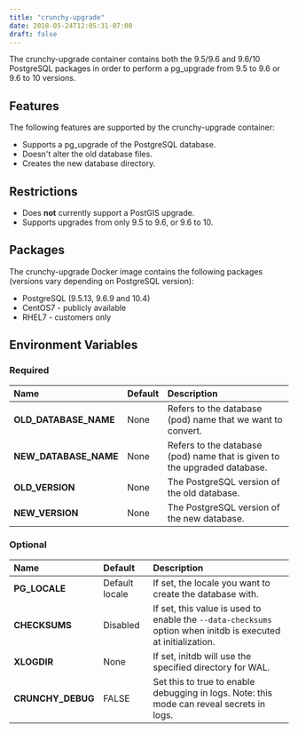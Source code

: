 ```yaml
---
title: "crunchy-upgrade"
date: 2018-05-24T12:05:31-07:00
draft: false
---
```


The crunchy-upgrade container contains both the 9.5/9.6 and 9.6/10
PostgreSQL packages in order to perform a pg_upgrade from
9.5 to 9.6 or 9.6 to 10 versions.

## Features

The following features are supported by the crunchy-upgrade container:

 * Supports a pg_upgrade of the PostgreSQL database.
 * Doesn't alter the old database files.
 * Creates the new database directory.

## Restrictions

 * Does **not** currently support a PostGIS upgrade.
 * Supports upgrades from only 9.5 to 9.6, or 9.6 to 10.

## Packages

The crunchy-upgrade Docker image contains the following packages (versions vary depending on PostgreSQL version):

* PostgreSQL (9.5.13, 9.6.9 and 10.4)
* CentOS7 - publicly available
* RHEL7 - customers only

## Environment Variables

### Required
**Name**|**Default**|**Description**
:-----|:-----|:-----
**OLD_DATABASE_NAME**|None|Refers to the database (pod) name that we want to convert.
**NEW_DATABASE_NAME**|None|Refers to the database (pod) name that is given to the upgraded database.
**OLD_VERSION**|None|The PostgreSQL version of the old database.
**NEW_VERSION**|None|The PostgreSQL version of the new database.

### Optional
**Name**|**Default**|**Description**
:-----|:-----|:-----
**PG_LOCALE**|Default locale|If set, the locale you want to create the database with.
**CHECKSUMS**|Disabled|If set, this value is used to enable the `--data-checksums` option when initdb is executed at initialization.
**XLOGDIR**|None|If set, initdb will use the specified directory for WAL.
**CRUNCHY_DEBUG**|FALSE|Set this to true to enable debugging in logs. Note: this mode can reveal secrets in logs.
